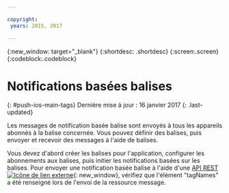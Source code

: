 ```yaml
---

copyright:
 years: 2015, 2017

---
```


{:new_window: target="_blank"}
{:shortdesc: .shortdesc}
{:screen:.screen}
{:codeblock:.codeblock}

# Notifications basées balises 
{: #push-ios-main-tags}
Dernière mise à jour : 16 janvier 2017
{: .last-updated}

Les messages de notification basée balise sont envoyés à tous les appareils abonnés à la balise concernée. Vous pouvez définir des balises, puis envoyer et recevoir des messages à l'aide de balises. 

Vous devez d'abord créer les balises pour l'application, configurer les abonnements aux balises, puis initier les notifications basées sur les balises. Pour
envoyer une notification basée balise à l'aide d'une [API REST
![Icône de lien externe](../../icons/launch-glyph.svg "Icône de lien externe")](https://mobile.{DomainName}/imfpush/ "Icône de lien externe"){: new_window}, vérifiez que l'élément "tagNames"
a été renseigné lors de l'envoi de la ressource message. 

